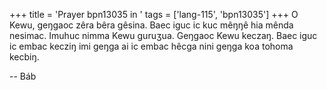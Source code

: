 +++
title = 'Prayer bpn13035 in '
tags = ['lang-115', 'bpn13035']
+++
O Kewu, geŋgaoc zêra bêra gêsina.  Baec iguc ic kuc mêŋŋê hia mênda nesimac.  Imuhuc nimma Kewu guruʒua.  Geŋgaoc Kewu keczaŋ.  Baec iguc ic embac kecziŋ imi geŋga ai ic embac hêcga nini geŋga koa tohoma kecbiŋ.

-- Báb
